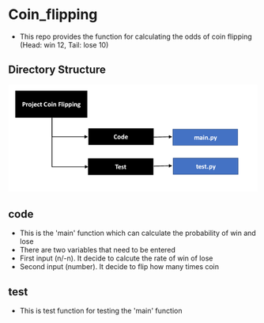 # Coin_flipping
* This repo provides the function for calculating the odds of coin flipping
 (Head: win 12, Tail: lose 10)


## Directory Structure
![image](https://github.com/lees86209/Coin_flipping/blob/main/Project-Directory%20Structure.png)

## code
* This is the 'main' function which can calculate the probability of win and lose
* There are two variables that need to be entered
* First input (n/-n). It decide to calcute the rate of win of lose
* Second input (number). It decide to flip how many times coin

## test
* This is test function for testing the 'main' function
